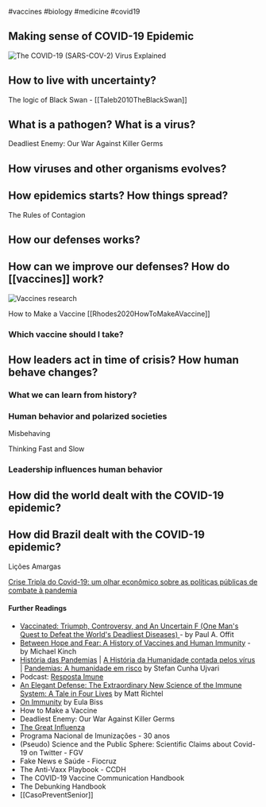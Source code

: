   #vaccines #biology #medicine #covid19

## Making sense of COVID-19 Epidemic

![[The COVID-19 (SARS-COV-2) Virus Explained](http://phdcomics.com/comics.php?f=2047)](http://phdcomics.com/covid/CoV2_01.jpg)


## How to live with uncertainty?

The logic of Black Swan - [[Taleb2010TheBlackSwan]]

## What is a pathogen? What is a virus?

Deadliest Enemy: Our War Against Killer Germs

## How viruses and other organisms evolves?

## How epidemics starts? How things spread?

The Rules of Contagion

## How our defenses works?

## How can we improve our defenses? How do [[vaccines]] work?

![[Vaccines research](https://xkcd.com/2515/)](https://imgs.xkcd.com/comics/vaccine_research_2x.png)

How to Make a Vaccine [[Rhodes2020HowToMakeAVaccine]]

### Which vaccine should I take?

## How leaders act in time of crisis? How human behave changes?

### What we can learn from history?

### Human behavior and polarized societies

Misbehaving

Thinking Fast and Slow

### Leadership influences human behavior

## How did the world dealt with the COVID-19 epidemic?

## How did Brazil dealt with the COVID-19 epidemic?

Lições Amargas

[Crise Tripla do Covid-19: um olhar econômico sobre as políticas públicas de combate à pandemia](http://thomasvconti.com.br/pubs/coronavirus/)

#### Further Readings

- [Vaccinated: Triumph, Controversy, and An Uncertain F (One Man's Quest to Defeat the World's Deadliest Diseases) ](https://www.amazon.com.br/Vaccinated-Triumph-Controversy-Uncertain-English-ebook/dp/B000ROKXVA/ref=tmm_kin_swatch_0?_encoding=UTF8&qid=1631049217&sr=1-3)- by Paul A. Offit
- [Between Hope and Fear: A History of Vaccines and Human Immunity](https://www.amazon.com.br/Between-Hope-Fear-Vaccines-Immunity-ebook/dp/B077J7N2M4/) - by Michael Kinch
- [História das Pandemias](https://www.amazon.com.br/História-Epidemias-Stefan-Cunha-Ujvari/dp/6555410086/) | [A História da Humanidade contada pelos vírus](https://www.amazon.com.br/História-Humanidade-Contada-Pelo-Vírus/dp/8572444130/) | [Pandemias: A humanidade em risco](https://www.amazon.com.br/Pandemias-Humanidade-Risco-Stefan-Ujvari/dp/857244632X/) by Stefan Cunha Ujvari
- Podcast: [Resposta Imune](https://www1.folha.uol.com.br/podcasts/resposta-imune/)
- [An Elegant Defense: The Extraordinary New Science of the Immune System: A Tale in Four Lives](https://www.amazon.com.br/Elegant-Defense-Extraordinary-Science-English-ebook/dp/B07C66KJC1/) by Matt Richtel
- [On Immunity](https://www.amazon.com.br/Immunity-Inoculation-English-Eula-Biss-ebook/dp/B00KUY4D7W) by Eula Biss
- How to Make a Vaccine
- Deadliest Enemy: Our War Against Killer Germs
- [The Great Influenza](https://www.amazon.com.br/Great-Influenza-Deadliest-Plague-History/dp/0143036491/)
- Programa Nacional de Imunizações - 30 anos
- (Pseudo) Science and the Public Sphere: Scientific Claims about Covid-19 on Twitter - FGV
- Fake News e Saúde - Fiocruz
- The Anti-Vaxx Playbook - CCDH
- The COVID-19 Vaccine Communication Handbook
- The Debunking Handbook
- [[CasoPreventSenior]]